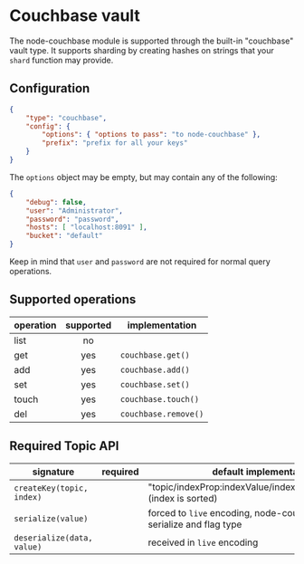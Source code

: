 # Couchbase vault

The node-couchbase module is supported through the built-in "couchbase" vault type. It supports
sharding by creating hashes on strings that your `shard` function may provide.

## Configuration

```json
{
	"type": "couchbase",
	"config": {
		"options": { "options to pass": "to node-couchbase" },
		"prefix": "prefix for all your keys"
	}
}
```

The `options` object may be empty, but may contain any of the following:

```json
{
	"debug": false,
	"user": "Administrator",
	"password": "password",
	"hosts": [ "localhost:8091" ],
	"bucket": "default"
}
```

Keep in mind that `user` and `password` are not required for normal query operations.

## Supported operations

operation | supported | implementation
----------|:---------:|---------------
list      | no        |
get       | yes       | `couchbase.get()`
add       | yes       | `couchbase.add()`
set       | yes       | `couchbase.set()`
touch     | yes       | `couchbase.touch()`
del       | yes       | `couchbase.remove()`

## Required Topic API

signature                  | required | default implementation
---------------------------|----------|-----------------------
`createKey(topic, index)`  |          | "topic/indexProp:indexValue/indexProp:indexValue/..." (index is sorted)
`serialize(value)`         |          | forced to `live` encoding, node-couchbase will serialize and flag type
`deserialize(data, value)` |          | received in `live` encoding
